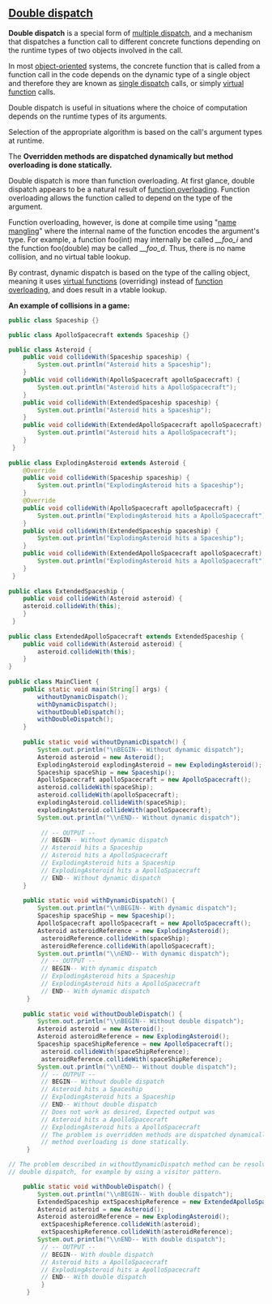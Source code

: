 [Double dispatch](https://en.wikipedia.org/wiki/Double_dispatch)
-----------

**Double dispatch** is a special form of [multiple dispatch](https://en.wikipedia.org/wiki/Multiple_dispatch), and a mechanism that dispatches a function call to different concrete functions depending on the runtime types of two objects involved in the call.

In most [object-oriented](https://en.wikipedia.org/wiki/Object-oriented) systems, the concrete function that is called from a function call in the code depends on the dynamic type of a single object and therefore they are known as [single dispatch](https://en.wikipedia.org/wiki/Single_dispatch) calls, or simply [virtual function](https://en.wikipedia.org/wiki/Virtual_function) calls.

Double dispatch is useful in situations where the choice of computation depends on the runtime types of its arguments. 

Selection of the appropriate algorithm is based on the call's argument types at runtime. 

The **Overridden methods are dispatched dynamically but method overloading is done statically.**

Double dispatch is more than function overloading. At first glance, double dispatch appears to be a natural result of [function overloading](https://en.wikipedia.org/wiki/Function_overloading). Function overloading allows the function called to depend on the type of the argument.

Function overloading, however, is done at compile time using "[name mangling](https://en.wikipedia.org/wiki/Name_mangling)" where the internal name of the function encodes the argument's type. For example, a function foo(int) may internally be called *\_\_foo\_i* and the function foo(double) may be called *\_\_foo\_d*. Thus, there is no name collision, and no virtual table lookup.

By contrast, dynamic dispatch is based on the type of the calling object, meaning it uses [virtual functions](https://en.wikipedia.org/wiki/Virtual_functions) (overriding) instead of [function overloading](https://en.wikipedia.org/wiki/Function_overloading), and does result in a vtable lookup.

**An example of collisions in a game:**


```java
public class Spaceship {}

public class ApolloSpacecraft extends Spaceship {}

public class Asteroid {
    public void collideWith(Spaceship spaceship) {
        System.out.println("Asteroid hits a Spaceship");
    }
    public void collideWith(ApolloSpacecraft apolloSpacecraft) {
        System.out.println("Asteroid hits a ApolloSpacecraft");
    }
    public void collideWith(ExtendedSpaceship spaceship) {
        System.out.println("Asteroid hits a Spaceship");
    }
    public void collideWith(ExtendedApolloSpacecraft apolloSpacecraft) {
        System.out.println("Asteroid hits a ApolloSpacecraft");
    }
 }
 
public class ExplodingAsteroid extends Asteroid {
    @Override
    public void collideWith(Spaceship spaceship) {
        System.out.println("ExplodingAsteroid hits a Spaceship");
    }
    @Override
    public void collideWith(ApolloSpacecraft apolloSpacecraft) {
        System.out.println("ExplodingAsteroid hits a ApolloSpacecraft");
    }
    public void collideWith(ExtendedSpaceship spaceship) {
        System.out.println("ExplodingAsteroid hits a Spaceship");
    }
    public void collideWith(ExtendedApolloSpacecraft apolloSpacecraft) {
        System.out.println("ExplodingAsteroid hits a ApolloSpacecraft");
    }
 }
 
public class ExtendedSpaceship {
    public void collideWith(Asteroid asteroid) {
    asteroid.collideWith(this);
    }
 }
 
public class ExtendedApolloSpacecraft extends ExtendedSpaceship {
    public void collideWith(Asteroid asteroid) {
        asteroid.collideWith(this);
    }
}
 
public class MainClient {
    public static void main(String[] args) {
        withoutDynamicDispatch();
        withDynamicDispatch();
        withoutDoubleDispatch();
        withDoubleDispatch();
    }
    
    public static void withoutDynamicDispatch() {
        System.out.println("\nBEGIN-- Without dynamic dispatch");
        Asteroid asteroid = new Asteroid();
        ExplodingAsteroid explodingAsteroid = new ExplodingAsteroid();
        Spaceship spaceShip = new Spaceship();
        ApolloSpacecraft apolloSpacecraft = new ApolloSpacecraft();
        asteroid.collideWith(spaceShip);
        asteroid.collideWith(apolloSpacecraft);
        explodingAsteroid.collideWith(spaceShip);
        explodingAsteroid.collideWith(apolloSpacecraft);
        System.out.println("\\nEND-- Without dynamic dispatch");
        
         // -- OUTPUT --
         // BEGIN-- Without dynamic dispatch
         // Asteroid hits a Spaceship
         // Asteroid hits a ApolloSpacecraft
         // ExplodingAsteroid hits a Spaceship
         // ExplodingAsteroid hits a ApolloSpacecraft
         // END-- Without dynamic dispatch
    }
    
    public static void withDynamicDispatch() {
        System.out.println("\\nBEGIN-- With dynamic dispatch");
        Spaceship spaceShip = new Spaceship();
        ApolloSpacecraft apolloSpacecraft = new ApolloSpacecraft();
        Asteroid asteroidReference = new ExplodingAsteroid();
         asteroidReference.collideWith(spaceShip);
         asteroidReference.collideWith(apolloSpacecraft);
        System.out.println("\\nEND-- With dynamic dispatch");
         // -- OUTPUT --
         // BEGIN-- With dynamic dispatch
         // ExplodingAsteroid hits a Spaceship
         // ExplodingAsteroid hits a ApolloSpacecraft
         // END-- With dynamic dispatch
     }
     
    public static void withoutDoubleDispatch() {
        System.out.println("\\nBEGIN-- Without double dispatch");
        Asteroid asteroid = new Asteroid();
        Asteroid asteroidReference = new ExplodingAsteroid();
        Spaceship spaceShipReference = new ApolloSpacecraft();
         asteroid.collideWith(spaceShipReference);
         asteroidReference.collideWith(spaceShipReference);
        System.out.println("\\nEND-- Without double dispatch");
         // -- OUTPUT --
         // BEGIN-- Without double dispatch
         // Asteroid hits a Spaceship
         // ExplodingAsteroid hits a Spaceship
         // END-- Without double dispatch
         // Does not work as desired, Expected output was
         // Asteroid hits a ApolloSpacecraft
         // ExplodingAsteroid hits a ApolloSpacecraft
         // The problem is overridden methods are dispatched dynamically but
         // method overloading is done statically.
     }

// The problem described in withoutDynamicDispatch method can be resolved by simulating 
// double dispatch, for example by using a visitor pattern.

    public static void withDoubleDispatch() {
        System.out.println("\\nBEGIN-- With double dispatch");
        ExtendedSpaceship extSpaceshipReference = new ExtendedApolloSpacecraft();
        Asteroid asteroid = new Asteroid();
        Asteroid asteroidReference = new ExplodingAsteroid();
         extSpaceshipReference.collideWith(asteroid);
         extSpaceshipReference.collideWith(asteroidReference);
        System.out.println("\\nEND-- With double dispatch");
         // -- OUTPUT --
         // BEGIN-- With double dispatch
         // Asteroid hits a ApolloSpacecraft
         // ExplodingAsteroid hits a ApolloSpacecraft
         // END-- With double dispatch
         }
     }
```